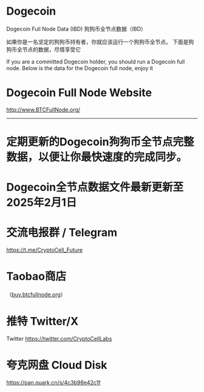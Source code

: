 # Dogecoin
Dogecoin Full Node Data (IBD)
狗狗币全节点数据（IBD）

如果你是一名坚定的狗狗币持有者，你就应该运行一个狗狗币全节点。
下面是狗狗币全节点的数据，尽情享受它

If you are a committed Dogecoin holder, you should run a Dogecoin full node.
Below is the data for the Dogecoin full node, enjoy it


# Dogecoin Full Node Website
http://www.BTCFullNode.org/

---------------------

# 定期更新的Dogecoin狗狗币全节点完整数据，以便让你最快速度的完成同步。
# Dogecoin全节点数据文件最新更新至2025年2月1日

# 交流电报群 / Telegram
https://t.me/CryptoCell_Future

# Taobao商店 
（[buy.btcfullnode.org](https://buy.btcfullnode.org)）

# 推特 Twitter/X
Twitter https://twitter.com/CryptoCellLabs


# 夸克网盘 Cloud Disk
https://pan.quark.cn/s/4c3b98e42c1f

